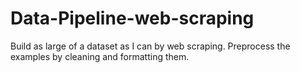 # Data-Pipeline-web-scraping
Build as large of a dataset as I can by web scraping.  Preprocess the examples by cleaning and formatting them.
